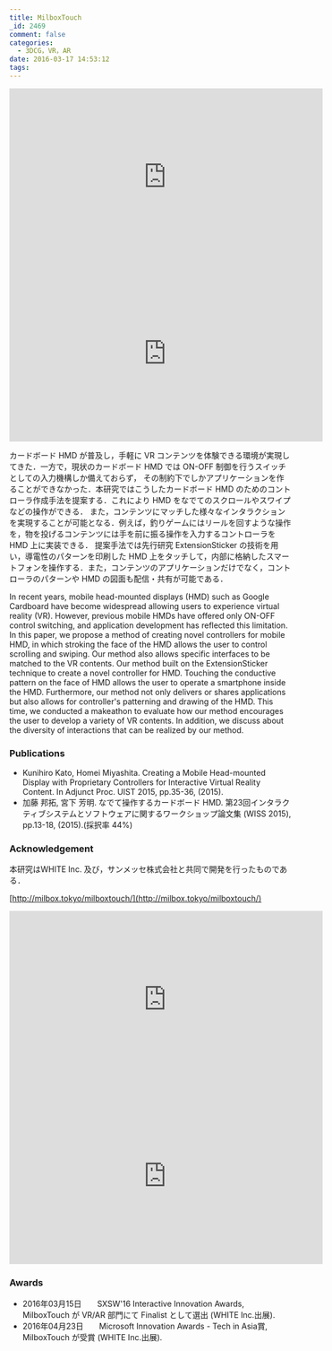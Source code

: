 ```yaml
---
title: MilboxTouch
_id: 2469
comment: false
categories:
  - 3DCG，VR，AR
date: 2016-03-17 14:53:12
tags:
---
```



<iframe width="560" height="315" src="https://www.youtube.com/embed/xln-u1i9BXY" frameborder="0" allowfullscreen></iframe>


<iframe width="560" height="315" src="https://www.youtube.com/embed/TVBN1zUtOMA" frameborder="0" allowfullscreen></iframe>


カードボード HMD が普及し，手軽に VR コンテンツを体験できる環境が実現してきた．一方で，現状のカードボード HMD では ON-OFF 制御を行うスイッチとしての入力機構しか備えておらず，
その制約下でしかアプリケーションを作ることができなかった．本研究ではこうしたカードボード HMD のためのコントローラ作成手法を提案する．これにより HMD をなでてのスクロールやスワイプなどの操作ができる．
また，コンテンツにマッチした様々なインタラクションを実現することが可能となる．例えば，釣りゲームにはリールを回すような操作を，物を投げるコンテンツには手を前に振る操作を入力するコントローラを HMD 上に実装できる．
提案手法では先行研究 ExtensionSticker の技術を用い，導電性のパターンを印刷した HMD 上をタッチして，内部に格納したスマートフォンを操作する．また，コンテンツのアプリケーションだけでなく，コントローラのパターンや HMD の図面も配信・共有が可能である．

In recent years, mobile head-mounted displays (HMD) such as Google Cardboard have become widespread allowing users to experience virtual reality (VR). However, previous mobile HMDs have offered only ON-OFF control switching, and application development has reflected this limitation. In this paper, we propose a method of creating novel controllers for mobile HMD, in which stroking the face of the HMD allows the user to control scrolling and swiping. Our method also allows specific interfaces to be matched to the VR contents. Our method built on the ExtensionSticker technique to create a novel controller for HMD. Touching the conductive pattern on the face of HMD allows the user to operate a smartphone inside the HMD. Furthermore, our method not only delivers or shares applications but also allows for controller's patterning and drawing of the HMD. This time, we conducted a makeathon to evaluate how our method encourages the user to develop a variety of VR contents. In addition, we discuss about the diversity of interactions that can be realized by our method.

### Publications

- Kunihiro Kato, Homei Miyashita. Creating a Mobile Head-mounted Display with Proprietary Controllers for Interactive Virtual Reality Content. In Adjunct Proc. UIST 2015, pp.35-36, (2015).
- 加藤 邦拓, 宮下 芳明. なでて操作するカードボード HMD. 第23回インタラクティブシステムとソフトウェアに関するワークショップ論文集 (WISS 2015), pp.13-18, (2015).(採択率 44%)

### Acknowledgement

本研究はWHITE Inc. 及び，サンメッセ株式会社と共同で開発を行ったものである．

[http://milbox.tokyo/milboxtouch/](http://milbox.tokyo/milboxtouch/)


<iframe width="560" height="315" src="https://www.youtube.com/embed/9kwcv003t54" frameborder="0" allowfullscreen></iframe>


<iframe width="560" height="315" src="https://www.youtube.com/embed/fQyrIqZEfeE" frameborder="0" allowfullscreen></iframe>


### Awards

- 2016年03月15日　　SXSW'16 Interactive Innovation Awards, MilboxTouch が VR/AR 部門にて Finalist として選出 (WHITE Inc.出展).
- 2016年04月23日　　Microsoft Innovation Awards - Tech in Asia賞, MilboxTouch が受賞 (WHITE Inc.出展).
